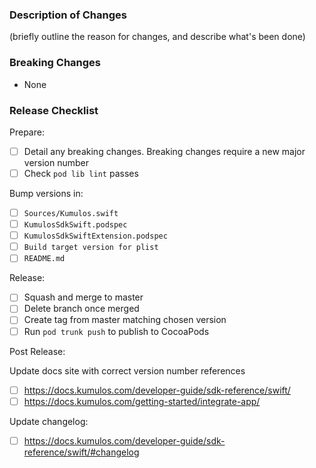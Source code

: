 ### Description of Changes

(briefly outline the reason for changes, and describe what's been done)

### Breaking Changes

-   None

### Release Checklist

Prepare:

-   [ ] Detail any breaking changes. Breaking changes require a new major version number
-   [ ] Check `pod lib lint` passes

Bump versions in:

-   [ ] `Sources/Kumulos.swift`
-   [ ] `KumulosSdkSwift.podspec`
-   [ ] `KumulosSdkSwiftExtension.podspec`
-   [ ] `Build target version for plist`
-   [ ] `README.md`

Release:

-   [ ] Squash and merge to master
-   [ ] Delete branch once merged
-   [ ] Create tag from master matching chosen version
-   [ ] Run `pod trunk push` to publish to CocoaPods

Post Release:

Update docs site with correct version number references

- [ ] https://docs.kumulos.com/developer-guide/sdk-reference/swift/
- [ ] https://docs.kumulos.com/getting-started/integrate-app/

Update changelog:

- [ ] https://docs.kumulos.com/developer-guide/sdk-reference/swift/#changelog
